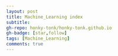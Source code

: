 ```yaml
---
layout: post
title: Machine_Learning index
subtitle: 
gh-repo: honky-tonk/honky-tonk.github.io
gh-badge: [star,follow]
tags: [Machine_Learning]
comments: true
---
```

<!-- [Prometheus Series 1 --- Installation](https://honky-tonk.github.io/2023-10-11-Prometheus-Series-1-Installation/)

[Prometheus Series 2 --- monitor your node!!!](https://honky-tonk.github.io/2023-10-12-Prometheus-Series-2-monitor-your-node/)

[Prometheus Series 3 --- prometheus federated](https://honky-tonk.github.io/2023-10-17-Prometheus-Series-3-prometheus-federated/) -->
